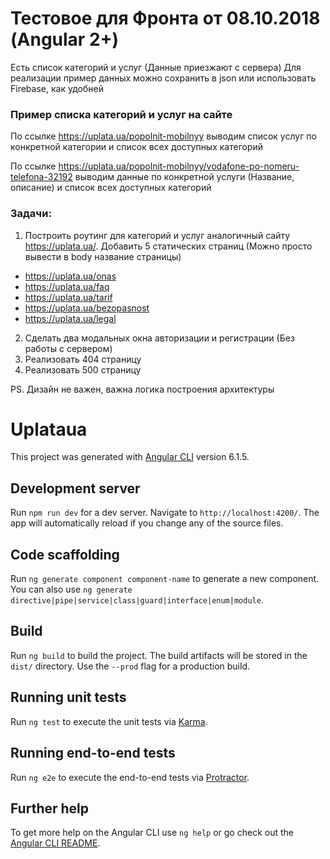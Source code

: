 # Тестовое для Фронта от 08.10.2018 (Angular 2+)

Есть список категорий и услуг (Данные приезжают с сервера)
Для реализации пример данных можно сохранить в json или использовать Firebase, как удобней

### Пример списка категорий и услуг на сайте
По ссылке https://uplata.ua/popolnit-mobilnyy  выводим список услуг по конкретной категории и список всех доступных категорий

По ссылке https://uplata.ua/popolnit-mobilnyy/vodafone-po-nomeru-telefona-32192 выводим данные по конкретной услуги (Название, описание) и список всех доступных категорий

### Задачи:

1. Построить роутинг для категорий и услуг аналогичный сайту https://uplata.ua/. Добавить 5 статических страниц (Можно просто вывести в body название страницы)
- https://uplata.ua/onas
- https://uplata.ua/faq
- https://uplata.ua/tarif
- https://uplata.ua/bezopasnost
- https://uplata.ua/legal

2. Сделать два модальных окна авторизации и регистрации (Без работы с сервером)
3. Реализовать 404 страницу
4. Реализовать 500 страницу

PS. Дизайн не важен, важна логика построения архитектуры

# Uplataua

This project was generated with [Angular CLI](https://github.com/angular/angular-cli) version 6.1.5.

## Development server

Run `npm run dev` for a dev server. Navigate to `http://localhost:4200/`. The app will automatically reload if you change any of the source files.

## Code scaffolding

Run `ng generate component component-name` to generate a new component. You can also use `ng generate directive|pipe|service|class|guard|interface|enum|module`.

## Build

Run `ng build` to build the project. The build artifacts will be stored in the `dist/` directory. Use the `--prod` flag for a production build.

## Running unit tests

Run `ng test` to execute the unit tests via [Karma](https://karma-runner.github.io).

## Running end-to-end tests

Run `ng e2e` to execute the end-to-end tests via [Protractor](http://www.protractortest.org/).

## Further help

To get more help on the Angular CLI use `ng help` or go check out the [Angular CLI README](https://github.com/angular/angular-cli/blob/master/README.md).
